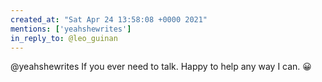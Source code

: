 ```yaml
---
created_at: "Sat Apr 24 13:58:08 +0000 2021"
mentions: ['yeahshewrites']
in_reply_to: @leo_guinan
---
```


@yeahshewrites If you ever need to talk. Happy to help any way I can. 😀